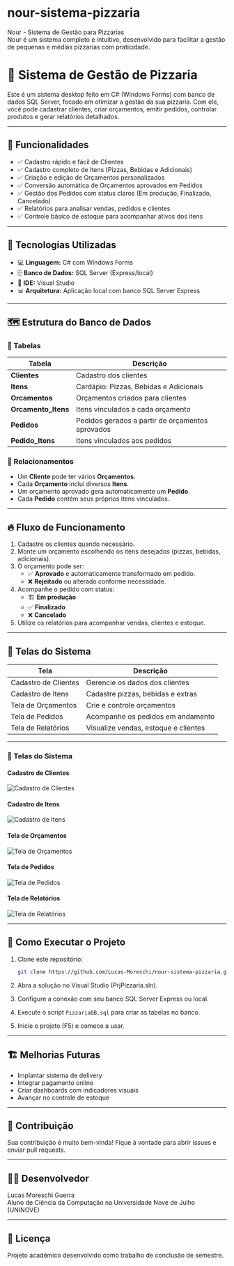 # nour-sistema-pizzaria
Nour - Sistema de Gestão para Pizzarias  
Nour é um sistema completo e intuitivo, desenvolvido para facilitar a gestão de pequenas e médias pizzarias com praticidade.

# 🍕 Sistema de Gestão de Pizzaria

Este é um sistema desktop feito em C# (Windows Forms) com banco de dados SQL Server, focado em otimizar a gestão da sua pizzaria. Com ele, você pode cadastrar clientes, criar orçamentos, emitir pedidos, controlar produtos e gerar relatórios detalhados.

---

## 📌 Funcionalidades

- ✅ Cadastro rápido e fácil de Clientes  
- ✅ Cadastro completo de Itens (Pizzas, Bebidas e Adicionais)  
- ✅ Criação e edição de Orçamentos personalizados  
- ✅ Conversão automática de Orçamentos aprovados em Pedidos  
- ✅ Gestão dos Pedidos com status claros (Em produção, Finalizado, Cancelado)  
- ✅ Relatórios para analisar vendas, pedidos e clientes  
- ✅ Controle básico de estoque para acompanhar ativos dos itens

---

## 🧠 Tecnologias Utilizadas

- 💻 **Linguagem:** C# com Windows Forms  
- 🗄️ **Banco de Dados:** SQL Server (Express/local)  
- 🔧 **IDE:** Visual Studio  
- 📊 **Arquitetura:** Aplicação local com banco SQL Server Express

---

## 🗺️ Estrutura do Banco de Dados

### 🔗 Tabelas

| Tabela              | Descrição                                       |
|---------------------|------------------------------------------------|
| **Clientes**        | Cadastro dos clientes                           |
| **Itens**           | Cardápio: Pizzas, Bebidas e Adicionais         |
| **Orcamentos**      | Orçamentos criados para clientes                |
| **Orcamento_Itens** | Itens vinculados a cada orçamento               |
| **Pedidos**         | Pedidos gerados a partir de orçamentos aprovados|
| **Pedido_Itens**    | Itens vinculados aos pedidos                     |

### 🔗 Relacionamentos

- Um **Cliente** pode ter vários **Orçamentos**.  
- Cada **Orçamento** inclui diversos **Itens**.  
- Um orçamento aprovado gera automaticamente um **Pedido**.  
- Cada **Pedido** contém seus próprios itens vinculados.

---

## 🔥 Fluxo de Funcionamento

1. Cadastre os clientes quando necessário.  
2. Monte um orçamento escolhendo os itens desejados (pizzas, bebidas, adicionais).  
3. O orçamento pode ser:  
   - ✅ **Aprovado** e automaticamente transformado em pedido.  
   - ❌ **Rejeitado** ou alterado conforme necessidade.  
4. Acompanhe o pedido com status:  
   - 🏗️ **Em produção**  
   - ✅ **Finalizado**  
   - ❌ **Cancelado**  
5. Utilize os relatórios para acompanhar vendas, clientes e estoque.

---

## 📸 Telas do Sistema


| Tela                   | Descrição                         |
|------------------------|----------------------------------|
| Cadastro de Clientes    | Gerencie os dados dos clientes    |
| Cadastro de Itens       | Cadastre pizzas, bebidas e extras |
| Tela de Orçamentos     | Crie e controle orçamentos        |
| Tela de Pedidos        | Acompanhe os pedidos em andamento |
| Tela de Relatórios     | Visualize vendas, estoque e clientes |

---

### 📸 Telas do Sistema

#### Cadastro de Clientes  
![Cadastro de Clientes]()

#### Cadastro de Itens  
![Cadastro de Itens]()

#### Tela de Orçamentos  
![Tela de Orçamentos]()

#### Tela de Pedidos  
![Tela de Pedidos]()

#### Tela de Relatórios  
![Tela de Relatórios]()

---

## 🏁 Como Executar o Projeto

1. Clone este repositório:

    ```bash
    git clone https://github.com/Lucas-Moreschi/nour-sistema-pizzaria.git
    ```

2. Abra a solução no Visual Studio (PrjPizzaria.sln).  
3. Configure a conexão com seu banco SQL Server Express ou local.  
4. Execute o script `PizzariaDB.sql` para criar as tabelas no banco.  
5. Inicie o projeto (F5) e comece a usar.

---

## 🏗️ Melhorias Futuras

- Implantar sistema de delivery  
- Integrar pagamento online  
- Criar dashboards com indicadores visuais  
- Avançar no controle de estoque

---

## 🤝 Contribuição

Sua contribuição é muito bem-vinda! Fique à vontade para abrir issues e enviar pull requests.

---

## 🧑‍💻 Desenvolvedor

Lucas Moreschi Guerra  
Aluno de Ciência da Computação na Universidade Nove de Julho (UNINOVE)

---

## 📜 Licença

Projeto acadêmico desenvolvido como trabalho de conclusão de semestre.
